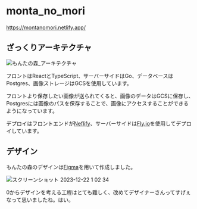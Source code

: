 # monta_no_mori
https://montanomori.netlify.app/

## ざっくりアーキテクチャ

![もんたの森_アーキテクチャ](https://github.com/Hiroto0706/monta_no_mori/assets/87826418/7f17c9b0-4a87-4f54-97da-65f60d092956)

フロントはReactとTypeScript、サーバーサイドはGo、データベースはPostgres、画像ストレージはGCSを使用しています。

フロントより保存したい画像が送られてくると、画像のデータはGCSに保存し、Postgresには画像のパスを保存することで、画像にアクセスすることができるようになっています。

デプロイはフロントエンドが[Neflify](https://www.netlify.com/)、サーバーサイドは[Fly.io](https://fly.io/)を使用してデプロイしています。

## デザイン
もんたの森のデザインは[Figma](https://www.figma.com/ja/?context=confirmLocalePref)を用いて作成しました。

![スクリーンショット 2023-12-22 1 02 34](https://github.com/Hiroto0706/monta_no_mori/assets/87826418/74467ecd-78f3-4257-afc3-716784b38e66)

0からデザインを考える工程はとても難しく、改めてデザイナーさんってすげぇなって思いましたね。はい。

